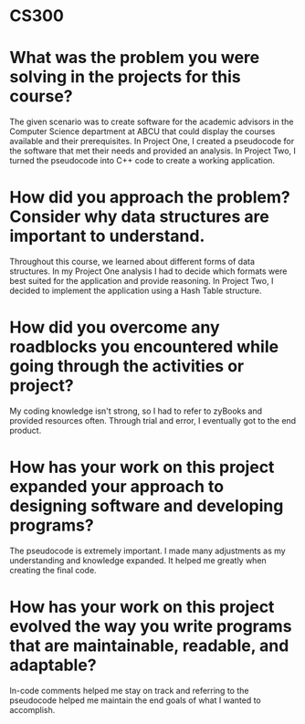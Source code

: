 # CS300

# What was the problem you were solving in the projects for this course?
The given scenario was to create software for the academic advisors in the Computer Science department at ABCU that could display the courses available and their prerequisites. In Project One, I created a pseudocode for the software that met their needs and provided an analysis. In Project Two, I turned the pseudocode into C++ code to create a working application. 

# How did you approach the problem? Consider why data structures are important to understand.
Throughout this course, we learned about different forms of data structures. In my Project One analysis I had to decide which formats were best suited for the application and provide reasoning. In Project Two, I decided to implement the application using a Hash Table structure. 

# How did you overcome any roadblocks you encountered while going through the activities or project?
My coding knowledge isn't strong, so I had to refer to zyBooks and provided resources often. Through trial and error, I eventually got to the end product. 

# How has your work on this project expanded your approach to designing software and developing programs?
The pseudocode is extremely important. I made many adjustments as my understanding and knowledge expanded. It helped me greatly when creating the final code.

# How has your work on this project evolved the way you write programs that are maintainable, readable, and adaptable?
In-code comments helped me stay on track and referring to the pseudocode helped me maintain the end goals of what I wanted to accomplish. 
